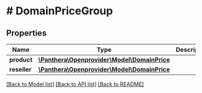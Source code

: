 # # DomainPriceGroup

## Properties

Name | Type | Description | Notes
------------ | ------------- | ------------- | -------------
**product** | [**\Panthera\Openprovider\Model\DomainPrice**](DomainPrice.md) |  | [optional]
**reseller** | [**\Panthera\Openprovider\Model\DomainPrice**](DomainPrice.md) |  | [optional]

[[Back to Model list]](../../README.md#models) [[Back to API list]](../../README.md#endpoints) [[Back to README]](../../README.md)
